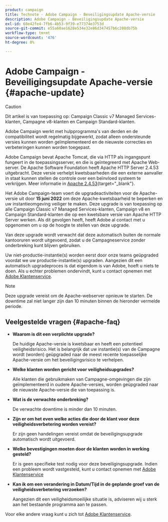 ```yaml
---
product: campaign
title: Technote - Adobe Campaign - Beveiligingsupdate Apache-versie
description: Adobe Campaign - Beveiligingsupdate Apache-versie
exl-id: 68e42fe4-7fb6-4b53-9f39-e77374e3753d
source-git-commit: e55a60ae1628e534e32e86d347457b6c208db75b
workflow-type: tm+mt
source-wordcount: '476'
ht-degree: 0%

---
```


# Adobe Campaign - Beveiligingsupdate Apache-versie {#apache-update}

>[!CAUTION]
>Dit artikel is van toepassing op: Campaign Classic v7 Managed Services-klanten, Campagne v8-klanten en Campaign Standard-klanten.

Adobe Campaign werkt met hulpprogramma&#39;s van derden en de compatibiliteit wordt regelmatig bijgewerkt, zodat alleen ondersteunde versies kunnen worden geïmplementeerd en de nieuwste correcties en verbeteringen kunnen worden toegepast.

Adobe Campaign bevat Apache Tomcat, die via HTTP als ingangspunt fungeert in de toepassingsserver, en die is geïntegreerd met Apache Web-server. De Apache Software Foundation heeft Apache HTTP Server 2.4.53 uitgebracht. Deze versie verhelpt kwetsbaarheden die een externe aanvaller in staat kunnen stellen de controle over een beïnvloed systeem te verkrijgen. Meer informatie in [Apache 2.4.53](https://downloads.apache.org/httpd/Announcement2.4.html){target=&quot;_blank&quot;}.

Het Adobe Campaign-team voert de upgradeactiviteiten voor de Apache-versie uit door **15 juni 2022** om deze Apache-kwetsbaarheid te beperken en uw instantieomgeving veiliger te maken. Deze upgrade is van toepassing op alle Campaign Classic v7 Managed Services-klanten, Campaign v8 en Campaign Standard-klanten die op een kwetsbare versie van Apache HTTP Server werken. Als dit gevolgen heeft, heeft Adobe al contact met u opgenomen om u op de hoogte te stellen van deze upgrade.

Van deze upgrade wordt verwacht dat deze automatisch buiten de normale kantooruren wordt uitgevoerd, zodat u de Campagneservice zonder onderbreking kunt blijven gebruiken.

Uw niet-productie-instantie(s) worden eerst door onze teams geüpgraded voordat we uw productie-instantie(s) upgraden. Aangezien dit een automatisch upgradeproces is dat eigendom is van Adobe, hoeft u niets te doen. Als u echter problemen ondervindt, kunt u contact opnemen met [Adobe Klantenservice](https://experienceleague.adobe.com/?support-solution=Campaign#support).


>[!NOTE]
>Deze upgrade vereist om de Apache-webserver opnieuw te starten. De downtime zal niet langer zijn dan 10 minuten binnen de hieronder vermelde periode.

## Veelgestelde vragen {#apache-faq}

* **Waarom is dit een verplichte upgrade?**

   De huidige Apache-versie is kwetsbaar en heeft een potentieel veiligheidsrisico. Het is belangrijk dat uw instantie(s) van de Campagne wordt (worden) geüpgraded naar de meest recente toepasselijke Apache-versie om het beveiligingsrisico te verhelpen.


* **Welke klanten worden gericht voor veiligheidsupgrades?**

   Alle klanten die gebruikmaken van Campagne-omgevingen die zijn geïmplementeerd in oudere Apache-versies, worden geüpgraded naar de nieuwste Apache-versie die van toepassing is.

* **Wat is de verwachte onderbreking?**

   De verwachte downtime is minder dan 10 minuten.

* **Zijn er om het even welke acties die door de klant voor deze veiligheidsverbetering worden vereist?**

   Er zijn geen handelingen vereist omdat de beveiligingsupgrade automatisch wordt uitgevoerd.

* **Welke bevestigingen moeten door de klanten worden in werking gesteld?**

   Er is geen specifieke test nodig voor deze beveiligingsupgrade. Indien een probleem wordt vastgesteld, kunt u contact opnemen met [Adobe Klantenservice](https://experienceleague.adobe.com/?support-solution=Campaign#support)


* **Kan ik om een verandering in Datum/Tijd in de geplande groef van de veiligheidsverbetering verzoeken?**

   Aangezien dit een veiligheidsmoeilijke situatie is, adviseren wij u sterk aan het bestaande programma aan te passen.


Voor elke andere vraag kunt u zich tot [Adobe Klantenservice](https://experienceleague.adobe.com/?support-solution=Campaign#support).
